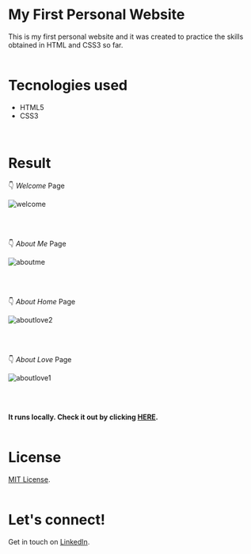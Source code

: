 # My First Personal Website
This is my first personal website and it was created to practice the skills obtained in HTML and CSS3 so far.
<br /> 
<br /> 
# Tecnologies used
* HTML5
* CSS3
<br /> 


# Result
:point_down: _Welcome_ Page

![welcome](https://user-images.githubusercontent.com/68092946/88961808-886ae400-d273-11ea-85cd-0daaa5735e6d.gif)

<br /> 
<br /> 

:point_down: _About Me_ Page

![aboutme](https://user-images.githubusercontent.com/68092946/88961880-a20c2b80-d273-11ea-834d-0f42fd0d6ecd.gif)

<br /> 
<br /> 

:point_down: _About Home_ Page

![aboutlove2](https://user-images.githubusercontent.com/68092946/88963482-e4cf0300-d275-11ea-9790-15a7e9dfdcd2.gif)

<br /> 
<br /> 

:point_down: _About Love_ Page

![aboutlove1](https://user-images.githubusercontent.com/68092946/88962827-fbc12580-d274-11ea-8a5d-e93b58d746f2.gif)

<br /> 
<br /> 

**It runs locally. Check it out by clicking [HERE](https://alessandraburckhalter.github.io/My-Personal-Website/).**
<br /> 
<br /> 
# License
[MIT License](https://opensource.org/licenses/MIT).
<br /> 
<br /> 
# Let's connect!
Get in touch on [LinkedIn](https://www.linkedin.com/in/alessandra-burckhalter/).
